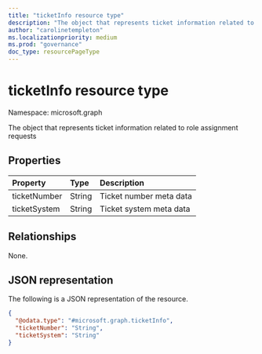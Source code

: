 ```yaml
---
title: "ticketInfo resource type"
description: "The object that represents ticket information related to role assignment requests"
author: "carolinetempleton"
ms.localizationpriority: medium
ms.prod: "governance"
doc_type: resourcePageType
---
```


# ticketInfo resource type

Namespace: microsoft.graph

The object that represents ticket information related to role assignment requests

## Properties
|Property|Type|Description|
|:---|:---|:---|
|ticketNumber|String|Ticket number meta data|
|ticketSystem|String|Ticket system meta data|

## Relationships
None.

## JSON representation
The following is a JSON representation of the resource.
<!-- {
  "blockType": "resource",
  "@odata.type": "microsoft.graph.ticketInfo"
}
-->
``` json
{
  "@odata.type": "#microsoft.graph.ticketInfo",
  "ticketNumber": "String",
  "ticketSystem": "String"
}
```

